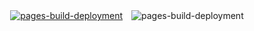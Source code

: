 <div align="center">
  <a href="#">
    <img src="https://github.com/coloredbytes/learninghub/actions/workflows/pages/pages-build-deployment/badge.svg?branch=gh-pages" alt="pages-build-deployment"></a>
  <img src="https://github.com/coloredbytes/learninghub/actions/workflows/pages/ci/badge.svg?branch=gh-pages" alt="pages-build-deployment" style="margin-left: 10px;">
</div>
